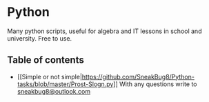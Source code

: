 # Python
Many python scripts, useful for algebra and IT lessons in school and university.
Free to use.

## Table of contents
- [[Simple or not simple|https://github.com/SneakBug8/Python-tasks/blob/master/Prost-Slogn.py]]
With any questions write to sneakbug8@outlook.com
